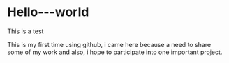 # Hello---world
This is a test 

This is my first time using github, i came here because a need to share some of my work and also, i hope to participate into one important project. 
